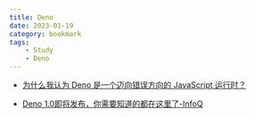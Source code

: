 ```yaml
---
title: Deno
date: 2023-01-19
category: bookmark
tags:
    - Study
    - Deno
---
```


- [为什么我认为 Deno 是一个迈向错误方向的 JavaScript 运行时？](https://chinese.freecodecamp.org/news/why-deno-is-a-wrong-step-in-the-future/)

- [Deno 1.0即将发布，你需要知道的都在这里了-InfoQ](https://www.infoq.cn/article/pgij18jydysdop17fzwo)
